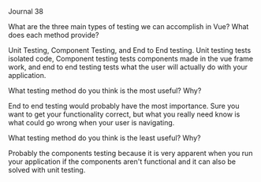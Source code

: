 Journal 38

What are the three main types of testing we can accomplish in Vue? What does each method provide?

Unit Testing, Component Testing, and End to End testing. Unit testing tests isolated code, Component testing tests components made in the vue frame work, and end to end testing tests what the user will actually do with your application.

What testing method do you think is the most useful? Why?

End to end testing would probably have the most importance. Sure you want to get your functionality correct, but what you really need know is what could go wrong when your user is navigating.

What testing method do you think is the least useful? Why?

Probably the components testing because it is very apparent when you run your application if the components aren't functional and it can also be solved with unit testing.